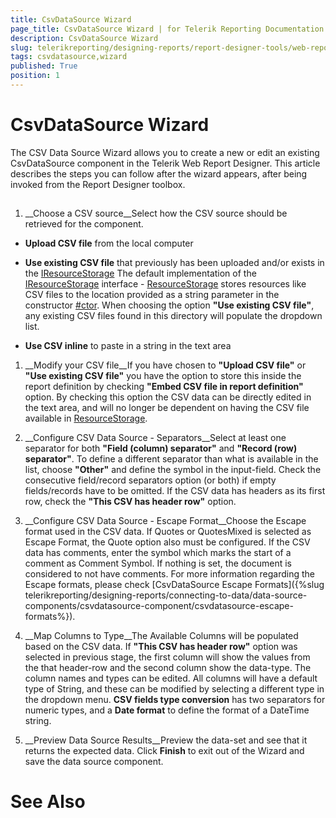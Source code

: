 ```yaml
---
title: CsvDataSource Wizard
page_title: CsvDataSource Wizard | for Telerik Reporting Documentation
description: CsvDataSource Wizard
slug: telerikreporting/designing-reports/report-designer-tools/web-report-designer/tools/csvdatasource-wizard
tags: csvdatasource,wizard
published: True
position: 1
---
```


# CsvDataSource Wizard



The CSV Data Source Wizard allows you to create a new or edit an existing CsvDataSource component in the Telerik
        Web Report Designer. This article describes the steps you can follow after the wizard appears, after being invoked
        from the Report Designer toolbox.
      

## 

1. __Choose a CSV source__Select how the CSV source should be retrieved for the component.
            

* __Upload CSV file__ from the local computer
                

* __Use existing CSV file__ that previously has been uploaded and/or exists in the 
                  [IResourceStorage](/reporting/api/Telerik.WebReportDesigner.Services.IResourceStorage) 
                  The default implementation of the [IResourceStorage](/reporting/api/Telerik.WebReportDesigner.Services.IResourceStorage) interface -
                  [ResourceStorage](/reporting/api/Telerik.WebReportDesigner.Services.ResourceStorage) stores resources like CSV files to the location provided
                  as a string parameter in the constructor [#ctor](/reporting/api/Telerik.WebReportDesigner.Services.ResourceStorage#collapsible-Telerik_WebReportDesigner_Services_ResourceStorage_#ctor_System_String_).
                  When choosing the option __"Use existing CSV file"__, any existing CSV files found in this directory will populate the dropdown list.
                

* __Use CSV inline__ to paste in a string in the text area
                

1. __Modify your CSV file__If you have chosen to __"Upload CSV file"__ or __"Use existing CSV file"__
              you have the option to store this inside the report definition by checking __"Embed CSV file in report definition"__ option.
              By checking this option the CSV data can be directly edited in the text area, and will no longer be dependent on having the CSV file available 
              in [ResourceStorage](/reporting/api/Telerik.WebReportDesigner.Services.ResourceStorage).
            

1. __Configure CSV Data Source - Separators__Select at least one separator for both __"Field (column) separator"__ and __"Record (row) separator"__. 
             To define a different separator than what is available in the list, choose __"Other"__ and define the symbol in the input-field.
             Check the consecutive field/record separators option (or both) if empty fields/records have to be omitted.
            If the CSV data has headers as its first row, check the __"This CSV has header row"__ option.
            

1. __Configure CSV Data Source - Escape Format__Choose the Escape format used in the CSV data. If Quotes or QuotesMixed is selected as Escape Format, the Quote option also must be configured. 
              If the CSV data has comments, enter the symbol which marks the start of a comment as Comment Symbol. If nothing is set, the document is considered to not have comments.
            For more information regarding the Escape formats, please check [CsvDataSource Escape Formats]({%slug telerikreporting/designing-reports/connecting-to-data/data-source-components/csvdatasource-component/csvdatasource-escape-formats%}).
            

1. __Map Columns to Type__The Available Columns will be populated based on the CSV data. If __"This CSV has header row"__ option was selected in previous stage, the first column 
              will show the values from the that header-row and the second column show the data-type. The column names and types can be edited. All columns will have a default type of String, 
              and these can be modified by selecting a different type in the dropdown menu.
            __CSV fields type conversion__ has two separators for numeric types, and a __Date format__ to define the format of a DateTime string.
            

1. __Preview Data Source Results__Preview the data-set and see that it returns the expected data. Click __Finish__ to exit out of the Wizard and save the data source component.
            

# See Also

